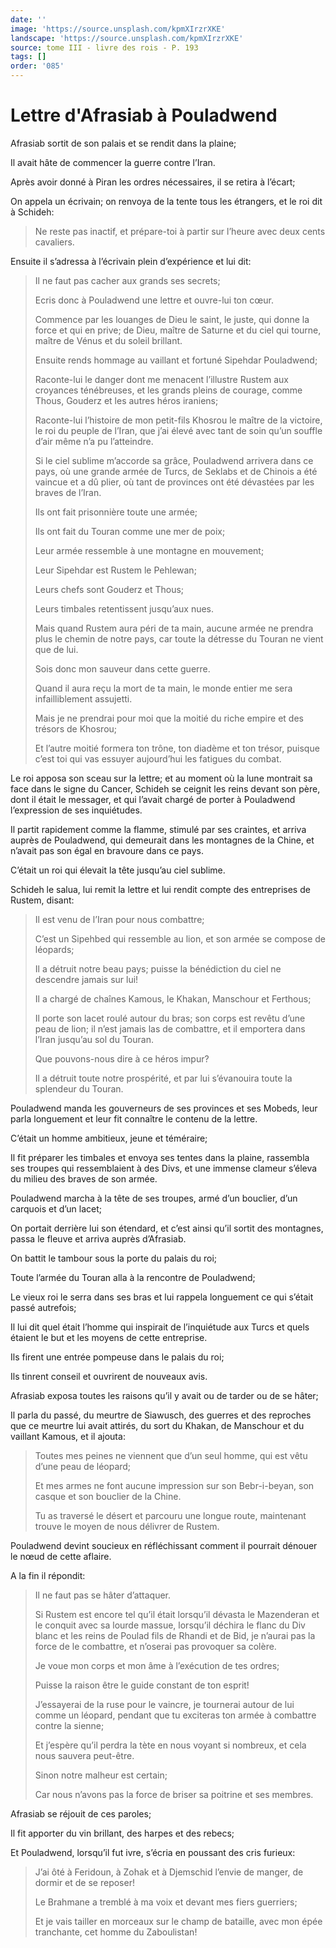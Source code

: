 ```yaml
---
date: ''
image: 'https://source.unsplash.com/kpmXIrzrXKE'
landscape: 'https://source.unsplash.com/kpmXIrzrXKE'
source: tome III - livre des rois - P. 193
tags: []
order: '085'
---
```


# Lettre d'Afrasiab à Pouladwend

Afrasiab sortit de son palais et se rendit dans la plaine;

Il avait hâte de commencer la guerre contre l’Iran.

Après avoir donné à Piran les ordres nécessaires, il se retira à l’écart;

On appela un écrivain; on renvoya de la tente tous les étrangers, et le roi dit à Schideh:

> Ne reste pas inactif, et prépare-toi à partir sur l’heure avec deux cents cavaliers.

Ensuite il s’adressa à l’écrivain plein d’expérience et lui dit:

> Il ne faut pas cacher aux grands ses secrets;
>
> Ecris donc à Pouladwend une lettre et ouvre-lui ton cœur.
>
> Commence par les louanges de Dieu le saint, le juste, qui donne la force et qui en prive; de Dieu, maître de Saturne et du ciel qui tourne, maître de Vénus et du soleil brillant.
>
> Ensuite rends hommage au vaillant et fortuné Sipehdar Pouladwend;
>
> Raconte-lui le danger dont me menacent l’illustre Rustem aux croyances ténébreuses, et les grands pleins de courage, comme Thous, Gouderz et les autres héros iraniens;
>
> Raconte-lui l’histoire de mon petit-fils Khosrou le maître de la victoire, le roi du peuple de l’Iran, que j’ai élevé avec tant de soin qu’un souffle d’air même n’a pu l’atteindre.
>
> Si le ciel sublime m’accorde sa grâce, Pouladwend arrivera dans ce pays, où une grande armée de Turcs, de Seklabs et de Chinois a été vaincue et a dû plier, où tant de provinces ont été dévastées par les braves de l’Iran.
>
> Ils ont fait prisonnière toute une armée;
>
> Ils ont fait du Touran comme une mer de poix;
>
> Leur armée ressemble à une montagne en mouvement;
>
> Leur Sipehdar est Rustem le Pehlewan;
>
> Leurs chefs sont Gouderz et Thous;
>
> Leurs timbales retentissent jusqu’aux nues.
>
> Mais quand Rustem aura péri de ta main, aucune armée ne prendra plus le chemin de notre pays, car toute la détresse du Touran ne vient que de lui.
>
> Sois donc mon sauveur dans cette guerre.
>
> Quand il aura reçu la mort de ta main, le monde entier me sera infailliblement assujetti.
>
> Mais je ne prendrai pour moi que la moitié du riche empire et des trésors de Khosrou;
>
> Et l’autre moitié formera ton trône, ton diadème et ton trésor, puisque c’est toi qui vas essuyer aujourd’hui les fatigues du combat.

Le roi apposa son sceau sur la lettre; et au moment où la lune montrait sa face dans le signe du Cancer, Schideh se ceignit les reins devant son père, dont il était le messager, et qui l’avait chargé de porter à Pouladwend l’expression de ses inquiétudes.

Il partit rapidement comme la flamme, stimulé par ses craintes, et arriva auprès de Pouladwend, qui demeurait dans les montagnes de la Chine, et n’avait pas son égal en bravoure dans ce pays.

C’était un roi qui élevait la tête jusqu’au ciel sublime.

Schideh le salua, lui remit la lettre et lui rendit compte des entreprises de Rustem, disant:

> Il est venu de l’Iran pour nous combattre;
>
> C’est un Sipehbed qui ressemble au lion, et son armée se compose de léopards;
>
> Il a détruit notre beau pays; puisse la bénédiction du ciel ne descendre jamais sur lui!
>
> Il a chargé de chaînes Kamous, le Khakan, Manschour et Ferthous;
>
> Il porte son lacet roulé autour du bras; son corps est revêtu d’une peau de lion; il n’est jamais las de combattre, et il emportera dans l’Iran jusqu’au sol du Touran.
>
> Que pouvons-nous dire à ce héros impur?
>
> Il a détruit toute notre prospérité, et par lui s’évanouira toute la splendeur du Touran.

Pouladwend manda les gouverneurs de ses provinces et ses Mobeds, leur parla longuement et leur fit connaître le contenu de la lettre.

C’était un homme ambitieux, jeune et téméraire;

Il fit préparer les timbales et envoya ses tentes dans la plaine, rassembla ses troupes qui ressemblaient à des Divs, et une immense clameur s’éleva du milieu des braves de son armée.

Pouladwend marcha à la tête de ses troupes, armé d’un bouclier, d’un carquois et d’un lacet;

On portait derrière lui son étendard, et c’est ainsi qu’il sortit des montagnes, passa le fleuve et arriva auprès d’Afrasiab.

On battit le tambour sous la porte du palais du roi;

Toute l’armée du Touran alla à la rencontre de Pouladwend;

Le vieux roi le serra dans ses bras et lui rappela longuement ce qui s’était passé autrefois;

Il lui dit quel était l’homme qui inspirait de l’inquiétude aux Turcs et quels étaient le but et les moyens de cette entreprise.

Ils firent une entrée pompeuse dans le palais du roi;

Ils tinrent conseil et ouvrirent de nouveaux avis.

Afrasiab exposa toutes les raisons qu’il y avait ou de tarder ou de se hâter;

Il parla du passé, du meurtre de Siawusch, des guerres et des reproches que ce meurtre lui avait attirés, du sort du Khakan, de Manschour et du vaillant Kamous, et il ajouta:

> Toutes mes peines ne viennent que d’un seul homme, qui est vêtu d’une peau de léopard;
>
> Et mes armes ne font aucune impression sur son Bebr-i-beyan, son casque et son bouclier de la Chine.
>
> Tu as traversé le désert et parcouru une longue route, maintenant trouve le moyen de nous délivrer de Rustem.

Pouladwend devint soucieux en réfléchissant comment il pourrait dénouer le nœud de cette aflaire.

A la fin il répondit:

> Il ne faut pas se hâter d’attaquer.
>
> Si Rustem est encore tel qu’il était lorsqu’il dévasta le Mazenderan et le conquit avec sa lourde massue, lorsqu’il déchira le flanc du Div blanc et les reins de Poulad fils de Rhandi et de Bid, je n’aurai pas la force de le combattre, et n’oserai pas provoquer sa colère.
>
> Je voue mon corps et mon âme à l’exécution de tes ordres;
>
> Puisse la raison être le guide constant de ton esprit!
>
> J’essayerai de la ruse pour le vaincre, je tournerai autour de lui comme un léopard, pendant que tu exciteras ton armée à combattre contre la sienne;
>
> Et j’espère qu’il perdra la tète en nous voyant si nombreux, et cela nous sauvera peut-être.
>
> Sinon notre malheur est certain;
>
> Car nous n’avons pas la force de briser sa poitrine et ses membres.

Afrasiab se réjouit de ces paroles;

Il fit apporter du vin brillant, des harpes et des rebecs;

Et Pouladwend, lorsqu’il fut ivre, s’écria en poussant des cris furieux:

> J’ai ôté à Feridoun, à Zohak et à Djemschid l’envie de manger, de dormir et de se reposer!
>
> Le Brahmane a tremblé à ma voix et devant mes fiers guerriers;
>
> Et je vais tailler en morceaux sur le champ de bataille, avec mon épée tranchante, cet homme du Zaboulistan!
